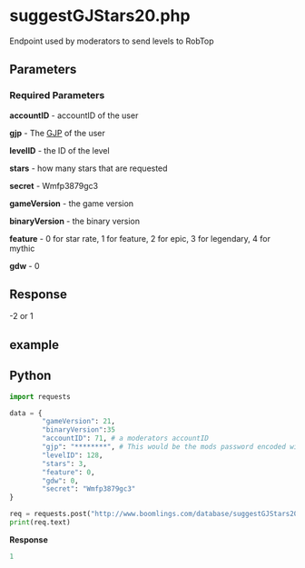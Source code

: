 # suggestGJStars20.php

Endpoint used by moderators to send levels to RobTop

## Parameters

### Required Parameters

**accountID** - accountID of the user

**gjp** - The [GJP](/topics/encryption/gjp.md) of the user

**levelID** - the ID of the level

**stars** - how many stars that are requested

**secret** - Wmfp3879gc3

**gameVersion** - the game version

**binaryVersion** - the binary version

**feature** - 0 for star rate, 1 for feature, 2 for epic, 3 for legendary, 4 for mythic

**gdw** - 0

## Response

-2 or 1

## example

<!--tabs:start -->

## Python
```py
import requests

data = {
        "gameVersion": 21,
        "binaryVersion":35
        "accountID": 71, # a moderators accountID
        "gjp": "********", # This would be the mods password encoded with GJP encryption
        "levelID": 128,
        "stars": 3,
        "feature": 0,
        "gdw": 0,
        "secret": "Wmfp3879gc3"
}

req = requests.post("http://www.boomlings.com/database/suggestGJStars20.php", data=data)
print(req.text)

```

**Response**
```py
1
```
